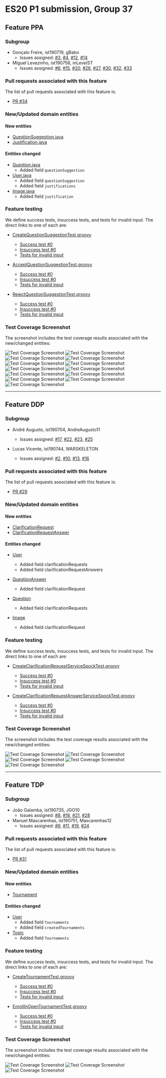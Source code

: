 # ES20 P1 submission, Group 37

## Feature PPA

### Subgroup
 - Gonçalo Freire, ist190719, gBabo
   + Issues assigned: 
   	[#3](https://github.com/tecnico-softeng/es20tg_37-project/issues/3),
   	[#4](https://github.com/tecnico-softeng/es20tg_37-project/issues/4),
   	[#12](https://github.com/tecnico-softeng/es20tg_37-project/issues/12),
   	[#14](https://github.com/tecnico-softeng/es20tg_37-project/issues/14)
 - Miguel Levezinho, ist190756, mLeveIST
   + Issues assigned: 
   	[#6](https://github.com/tecnico-softeng/es20tg_37-project/issues/6),
   	[#15](https://github.com/tecnico-softeng/es20tg_37-project/issues/15),
    [#20](https://github.com/tecnico-softeng/es20tg_37-project/issues/20),
    [#26](https://github.com/tecnico-softeng/es20tg_37-project/issues/26),
    [#27](https://github.com/tecnico-softeng/es20tg_37-project/issues/27),
   	[#30](https://github.com/tecnico-softeng/es20tg_37-project/issues/30),
   	[#32](https://github.com/tecnico-softeng/es20tg_37-project/issues/32),
    [#33](https://github.com/tecnico-softeng/es20tg_37-project/issues/33)
 
### Pull requests associated with this feature

The list of pull requests associated with this feature is:

 - [PR #34](https://github.com/tecnico-softeng/es20tg_37-project/pull/34)


### New/Updated domain entities

#### New entities
 - [QuestionSuggestion.java](https://github.com/tecnico-softeng/es20tg_37-project/blob/master/backend/src/main/java/pt/ulisboa/tecnico/socialsoftware/tutor/questionSuggestion/domain/QuestionSuggestion.java)
 - [Justification.java](https://github.com/tecnico-softeng/es20tg_37-project/blob/master/backend/src/main/java/pt/ulisboa/tecnico/socialsoftware/tutor/questionSuggestion/domain/Justification.java)


#### Entities changed
 - [Question.java](https://github.com/tecnico-softeng/es20tg_37-project/blob/master/backend/src/main/java/pt/ulisboa/tecnico/socialsoftware/tutor/question/domain/Question.java#L59)
   + Added field  `questionSuggestion`
 - [User.java](https://github.com/tecnico-softeng/es20tg_37-project/blob/master/backend/src/main/java/pt/ulisboa/tecnico/socialsoftware/tutor/user/User.java#L78#L82)
   + Added field  `questionSuggestion`
   + Added field  `justifications`
 - [Image.java](https://github.com/tecnico-softeng/es20tg_37-project/blob/master/backend/src/main/java/pt/ulisboa/tecnico/socialsoftware/tutor/question/domain/Image.java#L26) 
   + Added field  `justification`
   


### Feature testing

We define success tests, insuccess tests, and tests for invalid input. The direct links to one of each are:

 - [CreateQuestionSuggestionTest.groovy](https://github.com/tecnico-softeng/es20tg_37-project/blob/master/backend/src/test/groovy/pt/ulisboa/tecnico/socialsoftware/tutor/questionSuggestion/service/CreateQuestionSuggestionTest.groovy)
    + [Success test #0](https://github.com/tecnico-softeng/es20tg_37-project/blob/master/backend/src/test/groovy/pt/ulisboa/tecnico/socialsoftware/tutor/questionSuggestion/service/CreateQuestionSuggestionTest.groovy#L142)
    + [Insuccess test #0](https://github.com/tecnico-softeng/es20tg_37-project/blob/master/backend/src/test/groovy/pt/ulisboa/tecnico/socialsoftware/tutor/questionSuggestion/service/CreateQuestionSuggestionTest.groovy#L284)
    + [Tests for invalid input](https://github.com/tecnico-softeng/es20tg_37-project/blob/master/backend/src/test/groovy/pt/ulisboa/tecnico/socialsoftware/tutor/questionSuggestion/service/CreateQuestionSuggestionTest.groovy#L300)

 - [AcceptQuestionSuggestionTest.groovy](https://github.com/tecnico-softeng/es20tg_37-project/blob/master/backend/src/test/groovy/pt/ulisboa/tecnico/socialsoftware/tutor/questionSuggestion/service/AcceptQuestionSuggestionTest.groovy)
    + [Success test #0](https://github.com/tecnico-softeng/es20tg_37-project/blob/master/backend/src/test/groovy/pt/ulisboa/tecnico/socialsoftware/tutor/questionSuggestion/service/AcceptQuestionSuggestionTest.groovy#L59)
    + [Insuccess test #0](https://github.com/tecnico-softeng/es20tg_37-project/blob/master/backend/src/test/groovy/pt/ulisboa/tecnico/socialsoftware/tutor/questionSuggestion/service/AcceptQuestionSuggestionTest.groovy#L78)
    + [Tests for invalid input](https://github.com/tecnico-softeng/es20tg_37-project/blob/master/backend/src/test/groovy/pt/ulisboa/tecnico/socialsoftware/tutor/questionSuggestion/service/AcceptQuestionSuggestionTest.groovy#L98)

 - [RejectQuestionSuggestionTest.groovy](https://github.com/tecnico-softeng/es20tg_37-project/blob/master/backend/src/test/groovy/pt/ulisboa/tecnico/socialsoftware/tutor/questionSuggestion/service/RejectQuestionSuggestionTest.groovy)
    + [Success test #0](https://github.com/tecnico-softeng/es20tg_37-project/blob/master/backend/src/test/groovy/pt/ulisboa/tecnico/socialsoftware/tutor/questionSuggestion/service/RejectQuestionSuggestionTest.groovy#L79)
    + [Insuccess test #0](https://github.com/tecnico-softeng/es20tg_37-project/blob/master/backend/src/test/groovy/pt/ulisboa/tecnico/socialsoftware/tutor/questionSuggestion/service/RejectQuestionSuggestionTest.groovy#L152)
    + [Tests for invalid input](https://github.com/tecnico-softeng/es20tg_37-project/blob/master/backend/src/test/groovy/pt/ulisboa/tecnico/socialsoftware/tutor/questionSuggestion/service/RejectQuestionSuggestionTest.groovy#L219)


### Test Coverage Screenshot

The screenshot includes the test coverage results associated with the new/changed entities:

![Test Coverage Screenshot](https://i.imgur.com/4vgBeUy.png)
![Test Coverage Screenshot](https://i.imgur.com/YWeSezg.png)
![Test Coverage Screenshot](https://i.imgur.com/wY0K7Oy.png)
![Test Coverage Screenshot](https://i.imgur.com/pWQSNB6.png)
![Test Coverage Screenshot](https://i.imgur.com/55lVUrd.png)
![Test Coverage Screenshot](https://i.imgur.com/Q4trvmG.png)
![Test Coverage Screenshot](https://i.imgur.com/7ysK9KF.png)
![Test Coverage Screenshot](https://i.imgur.com/lGzJQ8s.png)
![Test Coverage Screenshot](https://i.imgur.com/b5j7XGS.png)
![Test Coverage Screenshot](https://i.imgur.com/aeuly4w.png)
![Test Coverage Screenshot](https://i.imgur.com/OvIqYdO.png)
![Test Coverage Screenshot](https://i.imgur.com/LNmFHiM.png)
![Test Coverage Screenshot](https://i.imgur.com/LK5ddOv.png)

---

## Feature DDP

### Subgroup
 - André Augusto, ist190704, AndreAugusto11
   + Issues assigned: 
      [#17](https://github.com/tecnico-softeng/es20tg_37-project/issues/17),
      [#22](https://github.com/tecnico-softeng/es20tg_37-project/issues/22),
      [#23](https://github.com/tecnico-softeng/es20tg_37-project/issues/23),
      [#25](https://github.com/tecnico-softeng/es20tg_37-project/issues/25)

 - Lucas Vicente, ist190744, WARSKELETON
   + Issues assigned: 
      [#2](https://github.com/tecnico-softeng/es20tg_37-project/issues/2),
      [#10](https://github.com/tecnico-softeng/es20tg_37-project/issues/10),
      [#13](https://github.com/tecnico-softeng/es20tg_37-project/issues/13),
      [#16](https://github.com/tecnico-softeng/es20tg_37-project/issues/16)
 
### Pull requests associated with this feature

The list of pull requests associated with this feature is:

 - [PR #29](https://github.com/tecnico-softeng/es20tg_37-project/pull/29)

### New/Updated domain entities

#### New entities
 - [ClarificationRequest](https://github.com/tecnico-softeng/es20tg_37-project/blob/master/backend/src/main/java/pt/ulisboa/tecnico/socialsoftware/tutor/questionDiscussion/domain/ClarificationRequest.java)
 - [ClarificationRequestAnswer](https://github.com/tecnico-softeng/es20tg_37-project/blob/master/backend/src/main/java/pt/ulisboa/tecnico/socialsoftware/tutor/questionDiscussion/domain/ClarificationRequestAnswer.java)

#### Entities changed
 - [User](https://github.com/tecnico-softeng/es20tg_37-project/blob/master/backend/src/main/java/pt/ulisboa/tecnico/socialsoftware/tutor/user/User.java)
   + Added field clarificationRequests
   + Added field clarificationRequestAnswers

 - [QuestionAnswer](https://github.com/tecnico-softeng/es20tg_37-project/blob/master/backend/src/main/java/pt/ulisboa/tecnico/socialsoftware/tutor/answer/domain/QuestionAnswer.java)
   + Added field clarificationRequest

 - [Question](https://github.com/tecnico-softeng/es20tg_37-project/blob/master/backend/src/main/java/pt/ulisboa/tecnico/socialsoftware/tutor/question/domain/Question.java)
   + Added field clarificationRequests

 - [Image](https://github.com/tecnico-softeng/es20tg_37-project/blob/master/backend/src/main/java/pt/ulisboa/tecnico/socialsoftware/tutor/question/domain/Image.java)
   + Added field clarificationRequest

 
### Feature testing

We define success tests, insuccess tests, and tests for invalid input. The direct links to one of each are:

 - [CreateClarificationRequestServiceSpockTest.groovy](https://github.com/tecnico-softeng/es20tg_37-project/blob/master/backend/src/test/groovy/pt/ulisboa/tecnico/socialsoftware/tutor/questionDiscussion/service/createClarificationRequestServiceSpockTest.groovy)
    + [Success test #0](https://github.com/tecnico-softeng/es20tg_37-project/blob/master/backend/src/test/groovy/pt/ulisboa/tecnico/socialsoftware/tutor/questionDiscussion/service/createClarificationRequestServiceSpockTest.groovy#L144)
    + [Insuccess test #0](https://github.com/tecnico-softeng/es20tg_37-project/blob/master/backend/src/test/groovy/pt/ulisboa/tecnico/socialsoftware/tutor/questionDiscussion/service/createClarificationRequestServiceSpockTest.groovy#L257)
    + [Tests for invalid input](https://github.com/tecnico-softeng/es20tg_37-project/blob/master/backend/src/test/groovy/pt/ulisboa/tecnico/socialsoftware/tutor/questionDiscussion/service/createClarificationRequestServiceSpockTest.groovy#L373)

 - [CreateClarificationRequestAnswerServiceSpockTest.groovy](https://github.com/tecnico-softeng/es20tg_37-project/blob/master/backend/src/test/groovy/pt/ulisboa/tecnico/socialsoftware/tutor/questionDiscussion/service/createClarificationRequestAnswerServiceSpockTest.groovy)
    + [Success test #0](https://github.com/tecnico-softeng/es20tg_37-project/blob/master/backend/src/test/groovy/pt/ulisboa/tecnico/socialsoftware/tutor/questionDiscussion/service/createClarificationRequestAnswerServiceSpockTest.groovy#L156)
    + [Insuccess test #0](https://github.com/tecnico-softeng/es20tg_37-project/blob/master/backend/src/test/groovy/pt/ulisboa/tecnico/socialsoftware/tutor/questionDiscussion/service/createClarificationRequestAnswerServiceSpockTest.groovy#L197)
    + [Tests for invalid input](https://github.com/tecnico-softeng/es20tg_37-project/blob/master/backend/src/test/groovy/pt/ulisboa/tecnico/socialsoftware/tutor/questionDiscussion/service/createClarificationRequestAnswerServiceSpockTest.groovy#L287)


### Test Coverage Screenshot

The screenshot includes the test coverage results associated with the new/changed entities:

![Test Coverage Screenshot](https://i.imgur.com/oCrtmjK.png)
![Test Coverage Screenshot](https://i.imgur.com/SxPlegO.png)
![Test Coverage Screenshot](https://i.imgur.com/7zTlYjs.png)
![Test Coverage Screenshot](https://i.imgur.com/45BVi2X.png)
![Test Coverage Screenshot](https://i.imgur.com/2Iztr7L.png)


---


## Feature TDP

### Subgroup
 - João Galamba, ist190735, JGO10
   + Issues assigned: 
      [#8](https://github.com/tecnico-softeng/es20tg_37-project/issues/8),
	    [#18](https://github.com/tecnico-softeng/es20tg_37-project/issues/18),
	    [#21](https://github.com/tecnico-softeng/es20tg_37-project/issues/21),
	    [#28](https://github.com/tecnico-softeng/es20tg_37-project/issues/28)
 - Manuel Mascarenhas, ist190751, Mascarenhas12
   + Issues assigned: 
      [#9](https://github.com/tecnico-softeng/es20tg_37-project/issues/9), 
	    [#11](https://github.com/tecnico-softeng/es20tg_37-project/issues/11),
	    [#19](https://github.com/tecnico-softeng/es20tg_37-project/issues/19),
	    [#24](https://github.com/tecnico-softeng/es20tg_37-project/issues/24)
 
### Pull requests associated with this feature

The list of pull requests associated with this feature is:

 - [PR #31](https://github.com/tecnico-softeng/es20tg_37-project/pull/31)


### New/Updated domain entities

#### New entities
 - [Tournament](https://github.com/tecnico-softeng/es20tg_37-project/blob/master/backend/src/main/java/pt/ulisboa/tecnico/socialsoftware/tutor/tournament/domain/Tournament.java)

#### Entities changed
 - [User](https://github.com/tecnico-softeng/es20tg_37-project/blob/master/backend/src/main/java/pt/ulisboa/tecnico/socialsoftware/tutor/user/User.java)
   + Added field `Tournaments`
   + Added field `createdTournaments`
- [Topic](https://github.com/tecnico-softeng/es20tg_37-project/blob/master/backend/src/main/java/pt/ulisboa/tecnico/socialsoftware/tutor/question/domain/Topic.java)
   + Added field `Tournaments`
 
### Feature testing

We define success tests, insuccess tests, and tests for invalid input. The direct links to one of each are:

 - [CreateTournamentTest.groovy](https://github.com/tecnico-softeng/es20tg_37-project/blob/master/backend/src/test/groovy/pt/ulisboa/tecnico/socialsoftware/tutor/tournament/service/CreateTournamentTest.groovy)
    + [Success test #0](https://github.com/tecnico-softeng/es20tg_37-project/blob/master/backend/src/test/groovy/pt/ulisboa/tecnico/socialsoftware/tutor/tournament/service/CreateTournamentTest.groovy#L99)
    + [Insuccess test #0](https://github.com/tecnico-softeng/es20tg_37-project/blob/master/backend/src/test/groovy/pt/ulisboa/tecnico/socialsoftware/tutor/tournament/service/CreateTournamentTest.groovy#L192)
    + [Tests for invalid input](https://github.com/tecnico-softeng/es20tg_37-project/blob/master/backend/src/test/groovy/pt/ulisboa/tecnico/socialsoftware/tutor/tournament/service/CreateTournamentTest.groovy#L153)

- [EnrollInOpenTournamentTest.groovy](https://github.com/tecnico-softeng/es20tg_37-project/blob/master/backend/src/test/groovy/pt/ulisboa/tecnico/socialsoftware/tutor/tournament/service/EnrollInOpenTournamentTest.groovy)
    + [Success test #0](https://github.com/tecnico-softeng/es20tg_37-project/blob/master/backend/src/test/groovy/pt/ulisboa/tecnico/socialsoftware/tutor/tournament/service/EnrollInOpenTournamentTest.groovy#L61)
    + [Insuccess test #0](https://github.com/tecnico-softeng/es20tg_37-project/blob/master/backend/src/test/groovy/pt/ulisboa/tecnico/socialsoftware/tutor/tournament/service/EnrollInOpenTournamentTest.groovy#L81)
    + [Tests for invalid input](https://github.com/tecnico-softeng/es20tg_37-project/blob/master/backend/src/test/groovy/pt/ulisboa/tecnico/socialsoftware/tutor/tournament/service/EnrollInOpenTournamentTest.groovy#L40)


### Test Coverage Screenshot

The screenshot includes the test coverage results associated with the new/changed entities:

![Test Coverage Screenshot](https://i.imgur.com/Qb1sYz2.png)
![Test Coverage Screenshot](https://i.imgur.com/cDim7cQ.png)
![Test Coverage Screenshot](https://i.imgur.com/nUdGWpC.png)
